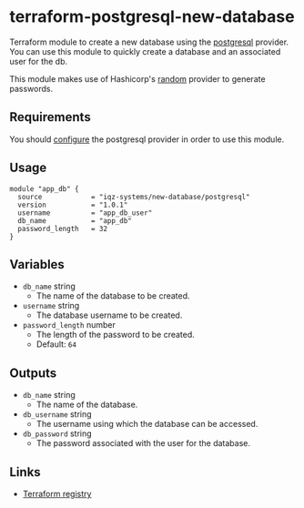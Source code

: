 # terraform-postgresql-new-database

Terraform module to create a new database using the [postgresql](https://registry.terraform.io/providers/cyrilgdn/postgresql/latest/docs) provider. You can use this module to quickly create a database and an associated user for the db.

This module makes use of Hashicorp's [random](https://registry.terraform.io/providers/hashicorp/random/latest/docs) provider to generate passwords.

## Requirements

You should [configure](https://registry.terraform.io/providers/cyrilgdn/postgresql/latest/docs#usage) the postgresql provider in order to use this module.

## Usage

```hcl
module "app_db" {
  source            = "iqz-systems/new-database/postgresql"
  version           = "1.0.1"
  username          = "app_db_user"
  db_name           = "app_db"
  password_length   = 32
}
```

## Variables

- `db_name` string
  - The name of the database to be created.
- `username` string
  - The database username to be created.
- `password_length` number
  - The length of the password to be created.
  - Default: `64`

## Outputs

- `db_name` string
  - The name of the database.
- `db_username` string
  - The username using which the database can be accessed.
- `db_password` string
  - The password associated with the user for the database.

## Links

- [Terraform registry](https://registry.terraform.io/modules/iqz-systems/new-database/postgresql/latest)
